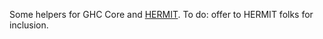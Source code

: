 Some helpers for GHC Core and [HERMIT](https://github.com/ku-fpg/hermit/).
To do: offer to HERMIT folks for inclusion.
